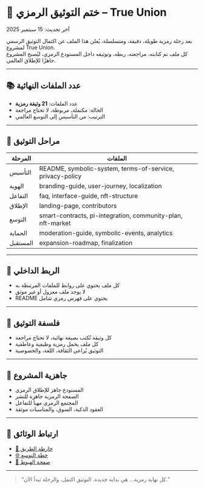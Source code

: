 # 🏁 ختم التوثيق الرمزي – True Union

آخر تحديث: 15 سبتمبر 2025

بعد رحلة رمزية طويلة، دقيقة، ومتسلسلة، يُعلن هذا الملف عن اكتمال التوثيق الرسمي لمشروع True Union.  
كل ملف تم كتابته، مراجعته، ربطه، وتوثيقه داخل المستودع الرمزي، ليُصبح المشروع جاهزًا للإطلاق العالمي.

---

## 📚 عدد الملفات النهائية

- عدد الملفات: **21 وثيقة رمزية**  
- الحالة: مكتملة، مربوطة، لا تحتاج مراجعة  
- الترتيب: من التأسيس إلى التوسع العالمي

---

## 🧱 مراحل التوثيق

| المرحلة | الملفات |
|---------|----------|
| التأسيس | README, symbolic-system, terms-of-service, privacy-policy |
| الهوية | branding-guide, user-journey, localization |
| التفاعل | faq, interface-guide, nft-structure |
| الإطلاق | landing-page, contributors |
| التوسع | smart-contracts, pi-integration, community-plan, nft-market |
| الحماية | moderation-guide, symbolic-events, analytics |
| المستقبل | expansion-roadmap, finalization

---

## 🔗 الربط الداخلي

- كل ملف يحتوي على روابط للملفات المرتبطة به  
- لا يوجد ملف معزول أو غير موثق  
- README يحتوي على فهرس رمزي شامل

---

## 🧠 فلسفة التوثيق

- كل وثيقة تُكتب بصيغة نهائية، لا تحتاج مراجعة  
- كل ملف يحمل رمزية وظيفية وعاطفية  
- التوثيق يُراعي الثقافة، اللغة، والخصوصية

---

## 🎯 جاهزية المشروع

- المستودع جاهز للإطلاق الرمزي  
- الصفحة الرمزية جاهزة للنشر  
- المجتمع الرمزي مهيأ للتفاعل  
- العقود الذكية، السوق، والمناسبات موثقة

---

## 📜 ارتباط الوثائق

- [📍 خارطة الطريق](./roadmap.md)  
- [🌐 خطة التوسع](./expansion-roadmap.md)  
- [📢 صفحة الهبوط](./landing-page.md)

---

> “كل نهاية رمزية… هي بداية جديدة. التوثيق اكتمل، والرحلة تبدأ الآن.”
